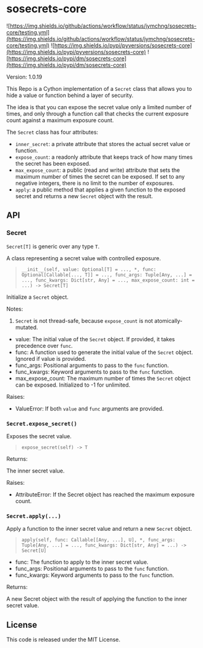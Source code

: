 # sosecrets-core

![https://img.shields.io/github/actions/workflow/status/jymchng/sosecrets-core/testing.yml](https://img.shields.io/github/actions/workflow/status/jymchng/sosecrets-core/testing.yml) ![https://img.shields.io/pypi/pyversions/sosecrets-core](https://img.shields.io/pypi/pyversions/sosecrets-core) ![https://img.shields.io/pypi/dm/sosecrets-core](https://img.shields.io/pypi/dm/sosecrets-core)

Version: 1.0.19

This Repo is a Cython implementation of a `Secret` class that allows you to hide a value or function behind a layer of security.

The idea is that you can expose the secret value only a limited number of times, and only through a function call that checks the current exposure count against a maximum exposure count.

The `Secret` class has four attributes:

* `inner_secret`: a private attribute that stores the actual secret value or function.
* `expose_count`: a readonly attribute that keeps track of how many times the secret has been exposed.
* `max_expose_count`: a public (read and write) attribute that sets the maximum number of times the secret can be exposed. If set to any negative integers, there is no limit to the number of exposures.
* `apply`: a public method that applies a given function to the exposed secret and returns a new `Secret` object with the result.

## API

### Secret

`Secret[T]` is generic over any type `T`.

A class representing a secret value with controlled exposure.

> `__init__(self, value: Optional[T] = ..., *, func: Optional[Callable[..., T]] = ..., func_args: Tuple[Any, ...] = ..., func_kwargs: Dict[str, Any] = ..., max_expose_count: int = ...) -> Secret[T]`

Initialize a `Secret` object.

Notes:
1. `Secret` is not thread-safe, because `expose_count` is not atomically-mutated.

* value: The initial value of the `Secret` object. If provided, it takes precedence over `func`.
* func: A function used to generate the initial value of the `Secret` object. Ignored if value is provided.
* func_args: Positional arguments to pass to the `func` function.
* func_kwargs: Keyword arguments to pass to the `func` function.
* max_expose_count: The maximum number of times the `Secret` object can be exposed. Initialized to -1 for unlimited.

Raises:

* ValueError: If both `value` and `func` arguments are provided.

### `Secret.expose_secret()`

Exposes the secret value.

> `expose_secret(self) -> T`

Returns:

The inner secret value.

Raises:

* AttributeError: If the Secret object has reached the maximum exposure count.

### `Secret.apply(...)`

Apply a function to the inner secret value and return a new `Secret` object.

> `apply(self, func: Callable[[Any, ...], U], *, func_args: Tuple[Any, ...] = ..., func_kwargs: Dict[str, Any] = ...) -> Secret[U]`

* func: The function to apply to the inner secret value.
* func_args: Positional arguments to pass to the `func` function.
* func_kwargs: Keyword arguments to pass to the `func` function.

Returns:

A new Secret object with the result of applying the function to the inner secret value.

## License
This code is released under the MIT License.